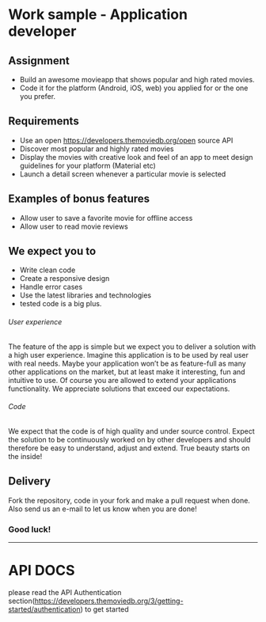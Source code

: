 # Work sample - Application developer

## Assignment

- Build an awesome movieapp that shows popular and high rated movies.
- Code it for the platform (Android, iOS, web) you applied for or the one you prefer.

## Requirements

- Use an open https://developers.themoviedb.org/open source API
- Discover most popular and highly rated movies
- Display the movies with creative look and feel of an app to meet design guidelines for your platform (Material etc)
- Launch a detail screen whenever a particular movie is selected

## Examples of bonus features

- Allow user to save a favorite movie for offline access
- Allow user to read movie reviews

## We expect you to

- Write clean code
- Create a responsive design
- Handle error cases
- Use the latest libraries and technologies
- tested code is a big plus.

###### User experience

The feature of the app is simple but we expect you to deliver a solution with a high user experience. Imagine this application is to be used by real user with real needs. Maybe your application won’t be as feature-full as many other applications on the market, but at least make it interesting, fun and intuitive to use. Of course you are allowed to extend your applications functionality. We appreciate solutions that exceed our expectations.

###### Code

We expect that the code is of high quality and under source control. Expect the solution to be continuously worked on by other developers and should therefore be easy to understand, adjust and extend. True beauty starts on the inside!

## Delivery

Fork the repository, code in your fork and make a pull request when done. Also send us an e-mail to let us know when you are done!

### Good luck!

---

# API DOCS

please read the API Authentication section(https://developers.themoviedb.org/3/getting-started/authentication) to get started
